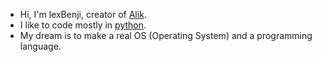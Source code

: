 - Hi, I'm lexBenji, creator of [Alik](https://github.com/lexBenji/alik).
- I like to code mostly in [python](https://python.org).
- My dream is to make a real OS (Operating System) and a programming language.
